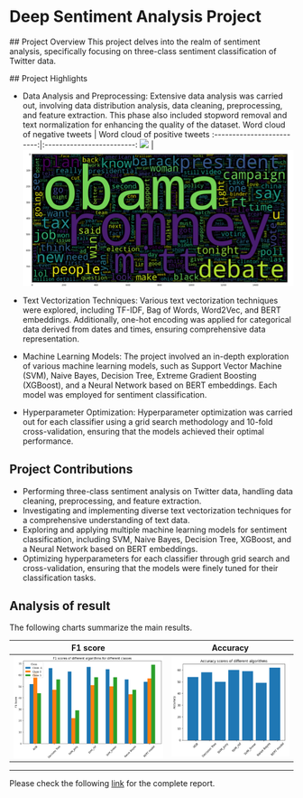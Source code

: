 # Deep Sentiment Analysis Project

## Project Overview
This project delves into the realm of sentiment analysis, specifically focusing on three-class sentiment classification of Twitter data.

## Project Highlights
* Data Analysis and Preprocessing: Extensive data analysis was carried out, involving data distribution analysis, data cleaning, preprocessing, and feature extraction. This phase also included stopword removal and text normalization for enhancing the quality of the dataset.
Word cloud of negative tweets             |  Word cloud of positive tweets
:-------------------------:|:-------------------------:
![](wordCloudA.png)  |  ![](wordCloudB.png)

* Text Vectorization Techniques: Various text vectorization techniques were explored, including TF-IDF, Bag of Words, Word2Vec, and BERT embeddings. Additionally, one-hot encoding was applied for categorical data derived from dates and times, ensuring comprehensive data representation.

* Machine Learning Models: The project involved an in-depth exploration of various machine learning models, such as Support Vector Machine (SVM), Naive Bayes, Decision Tree, Extreme Gradient Boosting (XGBoost), and a Neural Network based on BERT embeddings. Each model was employed for sentiment classification.

* Hyperparameter Optimization: Hyperparameter optimization was carried out for each classifier using a grid search methodology and 10-fold cross-validation, ensuring that the models achieved their optimal performance.

## Project Contributions
* Performing three-class sentiment analysis on Twitter data, handling data cleaning, preprocessing, and feature extraction.
* Investigating and implementing diverse text vectorization techniques for a comprehensive understanding of text data.
* Exploring and applying multiple machine learning models for sentiment classification, including SVM, Naive Bayes, Decision Tree, XGBoost, and a Neural Network based on BERT embeddings.
* Optimizing hyperparameters for each classifier through grid search and cross-validation, ensuring that the models were finely tuned for their classification tasks.

## Analysis of result
The following charts summarize the main results.

F1 score            |  Accuracy
:-------------------------:|:-------------------------:
![](results.png)  |  ![](results1.png)


---

Please check the following [link](/Report.pdf) for the complete report.
